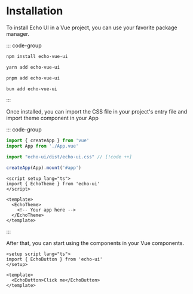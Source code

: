 # Installation

To install Echo UI in a Vue project, you can use your favorite package manager.

::: code-group

```bash [npm]
npm install echo-vue-ui
```

```bash [yarn]
yarn add echo-vue-ui
```

```bash [pnpm]
pnpm add echo-vue-ui
```

```bash [bun]
bun add echo-vue-ui
```

:::

Once installed, you can import the CSS file in your project's entry file and import theme component in your App


::: code-group

```ts [main.ts]
import { createApp } from 'vue'
import App from './App.vue'

import "echo-ui/dist/echo-ui.css" // [!code ++]

createApp(App).mount('#app')
```

```vue{2,6,8} [App.vue]
<script setup lang="ts">
import { EchoTheme } from 'echo-ui'
</script>

<template>
  <EchoTheme>
    <!-- Your app here -->
  </EchoTheme>
</template>
```

:::

After that, you can start using the components in your Vue components.

```vue
<setup script lang="ts">
import { EchoButton } from 'echo-ui'
</setup>

<template>
  <EchoButton>Click me</EchoButton>
</template>
```